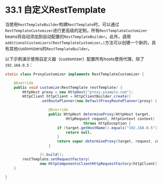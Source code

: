 # 33.1 自定义RestTemplate

当使用`RestTemplateBuilder`构建`RestTemplate`时，可以通过`RestTemplateCustomizer`进行更高级的定制，所有`RestTemplateCustomizer` beans将自动添加到自动配置的`RestTemplateBuilder`。此外，调用`additionalCustomizers(RestTemplateCustomizer…)`方法可以创建一个新的，具有其他customizers的`RestTemplateBuilder`。

以下示例演示使用自定义器（customizer）配置所有hosts使用代理，除了`192.168.0.5`：

```java
static class ProxyCustomizer implements RestTemplateCustomizer {

    @Override
    public void customize(RestTemplate restTemplate) {
        HttpHost proxy = new HttpHost("proxy.example.com");
        HttpClient httpClient = HttpClientBuilder.create()
                .setRoutePlanner(new DefaultProxyRoutePlanner(proxy) {

                    @Override
                    public HttpHost determineProxy(HttpHost target,
                            HttpRequest request, HttpContext context)
                                    throws HttpException {
                        if (target.getHostName().equals("192.168.0.5")) {
                            return null;
                        }
                        return super.determineProxy(target, request, context);
                    }

                }).build();
        restTemplate.setRequestFactory(
                new HttpComponentsClientHttpRequestFactory(httpClient));
    }

}
```

